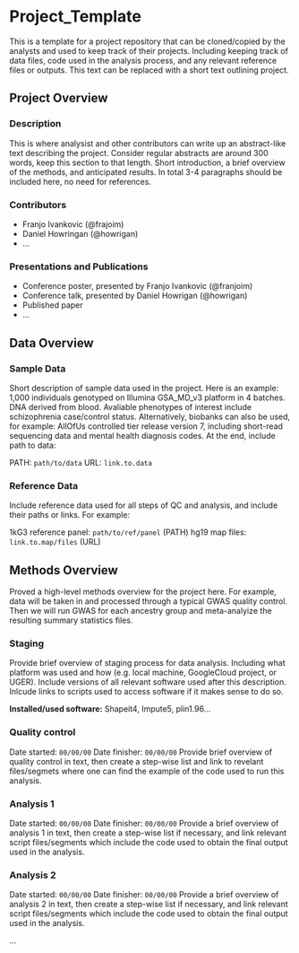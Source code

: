 # Project_Template
This is a template for a project repository that can be cloned/copied by the analysts and used to keep track of their projects. Including keeping track of data files, code used in the analysis process, and any relevant reference files or outputs. This text can be replaced with a short text outlining project.

## Project Overview
### Description
This is where analysist and other contributors can write up an abstract-like text describing the project. Consider regular abstracts are around 300 words, keep this section to that length. Short introduction, a brief overview of the methods, and anticipated results. In total 3-4 paragraphs should be included here, no need for references.

### Contributors
- Franjo Ivankovic (@frajoim)
- Daniel Howringan (@howrigan)
- ...

### Presentations and Publications
- Conference poster, presented by Franjo Ivankovic (@franjoim)
- Conference talk, presented by Daniel Howrigan (@howrigan)
- Published paper
- ...

## Data Overview
### Sample Data
Short description of sample data used in the project. Here is an example: 1,000 individuals genotyped on Illumina GSA_MD_v3 platform in 4 batches. DNA derived from blood. Avaliable phenotypes of interest include schizophrenia case/control status. Alternatively, biobanks can also be used, for example:  AllOfUs controlled tier release version 7, including short-read sequencing data and mental health diagnosis codes. At the end, include path to data:

PATH: `path/to/data`
URL: `link.to.data`

### Reference Data
Include reference data used for all steps of QC and analysis, and include their paths or links. For example:

1kG3 reference panel: `path/to/ref/panel` (PATH)
hg19 map files: `link.to.map/files` (URL)

## Methods Overview
Proved a high-level methods overview for the project here. For example, data will be taken in and processed through a typical GWAS quality control. Then we will run GWAS for each ancestry group and meta-analyize the resulting summary statistics files. 

### Staging
Provide brief overview of staging process for data analysis. Including what platform was used and how (e.g. local machine, GoogleCloud project, or UGER). Include versions of all relevant software used after this description. Inlcude links to scripts used to access software if it makes sense to do so.

**Installed/used software:** Shapeit4, Impute5, plin1.96...

### Quality control
Date started:   `00/00/00`
Date finisher:  `00/00/00`
Provide brief overview of quality control in text, then create a step-wise list and link to revelant files/segmets where one can find the example of the code used to run this analysis.

### Analysis 1
Date started:   `00/00/00`
Date finisher:  `00/00/00`
Provide a brief overview of analysis 1 in text, then create a step-wise list if necessary, and link relevant script files/segments which include the code used to obtain the final output used in the analysis. 

### Analysis 2
Date started:   `00/00/00`
Date finisher:  `00/00/00`
Provide a brief overview of analysis 2 in text, then create a step-wise list if necessary, and link relevant script files/segments which include the code used to obtain the final output used in the analysis. 

...
